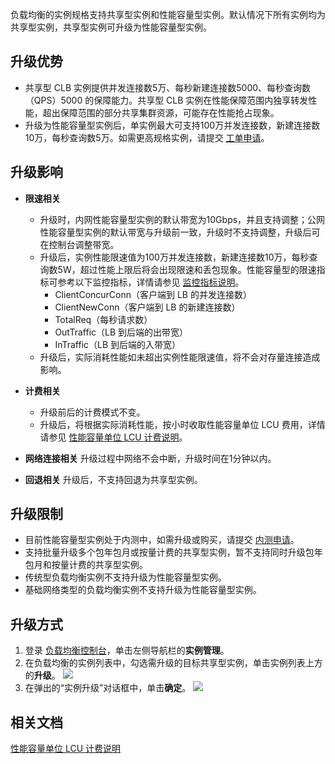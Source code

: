 负载均衡的实例规格支持共享型实例和性能容量型实例。默认情况下所有实例均为共享型实例，共享型实例可升级为性能容量型实例。


## 升级优势
- 共享型 CLB 实例提供并发连接数5万、每秒新建连接数5000、每秒查询数（QPS）5000 的保障能力。共享型 CLB 实例在性能保障范围内独享转发性能，超出保障范围的部分共享集群资源，可能存在性能抢占现象。
- 升级为性能容量型实例后，单实例最大可支持100万并发连接数，新建连接数10万，每秒查询数5万。如需更高规格实例，请提交 [工单申请](https://console.cloud.tencent.com/workorder/category?level1_id=6&level2_id=163&source=0&data_title=%E8%B4%9F%E8%BD%BD%E5%9D%87%E8%A1%A1%20LB&step=1)。


## 升级影响
-	**限速相关**
	- 升级时，内网性能容量型实例的默认带宽为10Gbps，并且支持调整；公网性能容量型实例的默认带宽与升级前一致，升级时不支持调整，升级后可在控制台调整带宽。
	- 升级后，实例性能限速值为100万并发连接数，新建连接数10万，每秒查询数5W，超过性能上限后将会出现限速和丢包现象。性能容量型的限速指标可参考以下监控指标，详情请参见 [监控指标说明](https://cloud.tencent.com/document/product/214/34276)。
		- ClientConcurConn（客户端到 LB 的并发连接数）
		- ClientNewConn（客户端到 LB 的新建连接数）
		- TotalReq（每秒请求数）
		- OutTraffic（LB 到后端的出带宽）
		- InTraffic（LB 到后端的入带宽）
	- 升级后，实际消耗性能如未超出实例性能限速值，将不会对存量连接造成影响。

-	**计费相关**
	- 升级前后的计费模式不变。
	- 升级后，将根据实际消耗性能，按小时收取性能容量单位 LCU 费用，详情请参见 [性能容量单位 LCU 计费说明](https://cloud.tencent.com/document/product/214/58387)。

-	**网络连接相关**
	 升级过程中网络不会中断，升级时间在1分钟以内。

-	**回退相关**
	 升级后，不支持回退为共享型实例。

## 升级限制
- 目前性能容量型实例处于内测中，如需升级或购买，请提交 [内测申请](https://cloud.tencent.com/apply/p/hf45esx99lf)。
- 支持批量升级多个包年包月或按量计费的共享型实例，暂不支持同时升级包年包月和按量计费的共享型实例。
- 传统型负载均衡实例不支持升级为性能容量型实例。
- 基础网络类型的负载均衡实例不支持升级为性能容量型实例。




## 升级方式
1. 登录 [负载均衡控制台](https://console.cloud.tencent.com/clb)，单击左侧导航栏的**实例管理**。
2. 在负载均衡的实例列表中，勾选需升级的目标共享型实例，单击实例列表上方的**升级**。
![](https://main.qcloudimg.com/raw/72de8897f4b31046225f07bf767c733f.png)
3. 在弹出的“实例升级”对话框中，单击**确定**。
![](https://main.qcloudimg.com/raw/210d4f66291c731ac39ac9895d566dfd.png)


## 相关文档
[性能容量单位 LCU 计费说明](https://cloud.tencent.com/document/product/214/58387)
